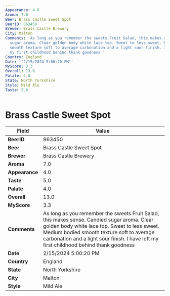 ```yaml
---
Appearance: 4.0
Aroma: 7.0
Beer: Brass Castle Sweet Spot
BeerID: 863450
Brewer: Brass Castle Brewery
City: Malton
Comments: 'As long as you remember the sweets Fruit Salad, this makes sense. Candied
  sugar aroma. Clear golden body white lace top. Sweet to less sweet. Medium bodied
  smooth texture soft to average carbonation and a light sour finish. I have left
  my first childhood behind thank goodness '
Country: England
Date: '"2/15/2024 5:00:20 PM"'
MyScore: 3.3
Overall: 13.0
Palate: 4.0
State: North Yorkshire
Style: Mild Ale
Taste: 5.0
---
```


# Brass Castle Sweet Spot

| Field         | Value |
|---------------|-------|
| **BeerID** | 863450 |
| **Beer** | Brass Castle Sweet Spot |
| **Brewer** | Brass Castle Brewery |
| **Aroma** | 7.0 |
| **Appearance** | 4.0 |
| **Taste** | 5.0 |
| **Palate** | 4.0 |
| **Overall** | 13.0 |
| **MyScore** | 3.3 |
| **Comments** | As long as you remember the sweets Fruit Salad, this makes sense. Candied sugar aroma. Clear golden body white lace top. Sweet to less sweet. Medium bodied smooth texture soft to average carbonation and a light sour finish. I have left my first childhood behind thank goodness  |
| **Date** | 2/15/2024 5:00:20 PM |
| **Country** | England |
| **State** | North Yorkshire |
| **City** | Malton |
| **Style** | Mild Ale |
